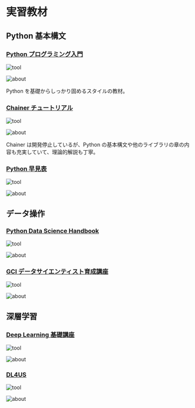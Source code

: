 # 実習教材

## Python 基本構文

### [Python プログラミング入門](https://utokyo-ipp.github.io/index.html)

![tool](https://img.shields.io/badge/tool-python,_numpy,_pandas,_matplotlib,_scikit--learn,_etc-blue)

![about](https://img.shields.io/badge/about-programming,_Machine_Learning-blueviolet)

Python を基礎からしっかり固めるスタイルの教材。

### [Chainer チュートリアル](https://tutorials.chainer.org/ja/tutorial.html)

![tool](https://img.shields.io/badge/tool-python,_numpy,_pandas,_matplotlib,_scikit--learn,_etc-blue)

![about](https://img.shields.io/badge/about-programming,_math,_Machine_Learning-blueviolet)

Chainer は開発停止しているが、Python の基本構文や他のライブラリの章の内容も充実していて、理論的解説も丁寧。

### [Python 早見表](https://chokkan.github.io/python/index.html)

![tool](https://img.shields.io/badge/tool-python,_numpy-blue)

![about](https://img.shields.io/badge/about-programming-blueviolet)

## データ操作

### [Python Data Science Handbook](https://jakevdp.github.io/PythonDataScienceHandbook/)

![tool](https://img.shields.io/badge/tool-numpy,_pandas,_matplotlib,_scikit--learn,_etc-blue)

![about](https://img.shields.io/badge/about-programming,_Machine_Learning-blueviolet)

### [GCI データサイエンティスト育成講座](https://weblab.t.u-tokyo.ac.jp/gci_contents/)

![tool](https://img.shields.io/badge/tool-python,_numpy,_pandas,_matplotlib,_scikit--learn,_etc-blue)

![about](https://img.shields.io/badge/about-programming,_Machine_Learning-blueviolet)

## 深層学習

### [Deep Learning 基礎講座](https://weblab.t.u-tokyo.ac.jp/deep-learning%e5%9f%ba%e7%a4%8e%e8%ac%9b%e5%ba%a7%e6%bc%94%e7%bf%92%e3%82%b3%e3%83%b3%e3%83%86%e3%83%b3%e3%83%84-%e5%85%ac%e9%96%8b%e3%83%9a%e3%83%bc%e3%82%b8/)

![tool](https://img.shields.io/badge/tool-GPU,_Pytorch-blue)

![about](<https://img.shields.io/badge/about-Deep_Learning_(MLP,_CNN,_RNN,_GAN,_NLP,_Reinforcement)-blueviolet>)

### [DL4US](https://weblab.t.u-tokyo.ac.jp/dl4us/)

![tool](https://img.shields.io/badge/tool-GPU,_Keras-blue)

![about](<https://img.shields.io/badge/about-programming_(CNN,_Time_Series,_NLP,_Attention,_GAN,_Reinforcement)-blueviolet>)
